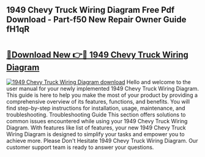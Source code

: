 ## 1949 Chevy Truck Wiring Diagram Free Pdf Download - Part-f50 New Repair Owner Guide fH1qR

# <h2><a href="http://dfrvad.blite.top/?on=1949+Chevy+Truck+Wiring+Diagram">🔗Download New 👉🔴 1949 Chevy Truck Wiring Diagram</a></h2>

[![1949 Chevy Truck Wiring Diagram download](https://i.imgur.com/lujVjoI.png)](http://dfrvad.blite.top/?on=1949+Chevy+Truck+Wiring+Diagram)
Hello and welcome to the user manual for your newly implemented 1949 Chevy Truck Wiring Diagram. This guide is here to help you make the most of your product by providing a comprehensive overview of its features, functions, and benefits. You will find step-by-step instructions for installation, usage, maintenance, and troubleshooting. Troubleshooting Guide This section offers solutions to common issues encountered while using your 1949 Chevy Truck Wiring Diagram. With features like list of features, your new 1949 Chevy Truck Wiring Diagram is designed to simplify your tasks and empower you to achieve more. Please Don't Hesitate 1949 Chevy Truck Wiring Diagram. Our customer support team is ready to answer your questions.
